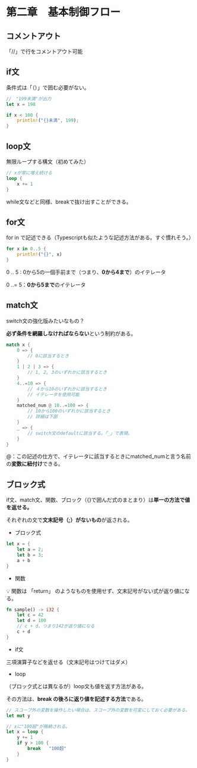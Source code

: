 # 第二章　基本制御フロー

## コメントアウト

「//」で行をコメントアウト可能

## if文

条件式は「（）」で囲む必要がない。

```rust
//　"199未満"が出力
let x = 198

if x < 100 {
	println!("{}未満", 199);
}
```

## loop文

無限ループする構文（初めてみた）

```rust
// xが常に増え続ける
loop {
	x += 1
}
```

while文などと同様、breakで抜け出すことができる。

## for文

for in で記述できる（Typescriptも似たような記述方法がある。すぐ慣れそう。）

```rust
for x in 0..5 {
	println!("{}", x)
}
```

0 .. 5 : 0から5の一個手前まで（つまり、**0から4まで**）のイテレータ

0 ..= 5：**0から5まで**のイテレータ

## match文

switch文の強化版みたいなもの？

**必ず条件を網羅しなければならない**という制約がある。

```rust
match x {
	0 => {
		// 0に該当するとき
	}
	1 | 2 | 3 => {
		// 1, 2, 3のいずれかに該当するとき
	}
	4..=10 => {
		// ４から10のいずれかに該当するとき
		// イテレータを使用可能
	}
	matched_num @ 10..=100 => {
		// 10から100のいずれかに該当するとき
		// 詳細は下部
	}
	_ => {
		// switch文のdefaultに該当する。「_」で表現。
	}
}
```

@：この記述の仕方で、イテレータに該当するときにmatched_numと言う名前の**変数に紐付け**できる。

## ブロック式

if文、match文、関数、ブロック（{}で囲んだ式のまとまり）は**単一の方法で値を返せる。**

それぞれの文で**文末記号（;）がないもの**が返される。

- ブロック式

```rust
let x = {
	let a = 2;
	let b = 3;
	a + b
}
```

- 関数

<aside>
💡 関数は 「return」 のようなものを使用せず、文末記号がない式が返り値になる。

</aside>

```rust
fn sample() -> i32 {
	let c = 42
	let d = 100
	// c + d、つまり142が返り値になる
	c + d
}
```

- if文

三項演算子などを返せる（文末記号はつけてはダメ）

- loop

（ブロック式とは異なるが）loop文も値を返す方法がある。

その方法は、**break の後ろに返り値を記述する方法**である。

```rust
// スコープ外の変数を操作したい場合は、スコープ外の変数を可変にしておく必要がある。
let mut y

// xに"100超"が格納される。
let x = loop {
	y += 1
	if y > 100 {
		break	"100超"
	}
}
```